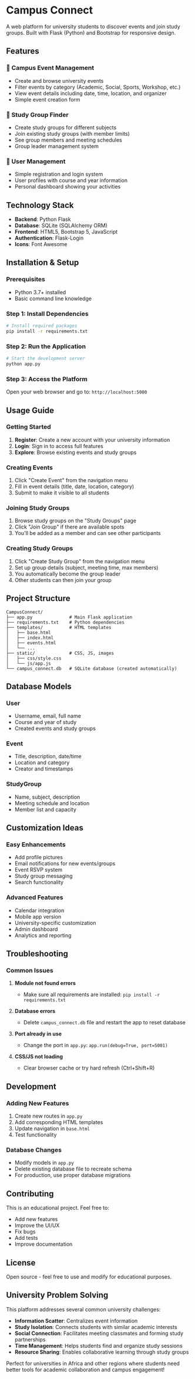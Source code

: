 # Campus Connect

A web platform for university students to discover events and join study groups. Built with Flask (Python) and Bootstrap for responsive design.

## Features

### 📅 Campus Event Management
- Create and browse university events
- Filter events by category (Academic, Social, Sports, Workshop, etc.)
- View event details including date, time, location, and organizer
- Simple event creation form

### 👥 Study Group Finder
- Create study groups for different subjects
- Join existing study groups (with member limits)
- See group members and meeting schedules
- Group leader management system

### 🔐 User Management
- Simple registration and login system
- User profiles with course and year information
- Personal dashboard showing your activities

## Technology Stack

- **Backend**: Python Flask
- **Database**: SQLite (SQLAlchemy ORM)
- **Frontend**: HTML5, Bootstrap 5, JavaScript
- **Authentication**: Flask-Login
- **Icons**: Font Awesome

## Installation & Setup

### Prerequisites
- Python 3.7+ installed
- Basic command line knowledge

### Step 1: Install Dependencies
```bash
# Install required packages
pip install -r requirements.txt
```

### Step 2: Run the Application
```bash
# Start the development server
python app.py
```

### Step 3: Access the Platform
Open your web browser and go to: `http://localhost:5000`

## Usage Guide

### Getting Started
1. **Register**: Create a new account with your university information
2. **Login**: Sign in to access full features
3. **Explore**: Browse existing events and study groups

### Creating Events
1. Click "Create Event" from the navigation menu
2. Fill in event details (title, date, location, category)
3. Submit to make it visible to all students

### Joining Study Groups
1. Browse study groups on the "Study Groups" page
2. Click "Join Group" if there are available spots
3. You'll be added as a member and can see other participants

### Creating Study Groups
1. Click "Create Study Group" from the navigation menu
2. Set up group details (subject, meeting time, max members)
3. You automatically become the group leader
4. Other students can then join your group

## Project Structure

```
CampusConnect/
├── app.py              # Main Flask application
├── requirements.txt    # Python dependencies
├── templates/          # HTML templates
│   ├── base.html
│   ├── index.html
│   ├── events.html
│   └── ...
├── static/             # CSS, JS, images
│   ├── css/style.css
│   └── js/app.js
└── campus_connect.db   # SQLite database (created automatically)
```

## Database Models

### User
- Username, email, full name
- Course and year of study
- Created events and study groups

### Event
- Title, description, date/time
- Location and category
- Creator and timestamps

### StudyGroup
- Name, subject, description
- Meeting schedule and location
- Member list and capacity

## Customization Ideas

### Easy Enhancements
- Add profile pictures
- Email notifications for new events/groups
- Event RSVP system
- Study group messaging
- Search functionality

### Advanced Features
- Calendar integration
- Mobile app version
- University-specific customization
- Admin dashboard
- Analytics and reporting

## Troubleshooting

### Common Issues

1. **Module not found errors**
   - Make sure all requirements are installed: `pip install -r requirements.txt`

2. **Database errors**
   - Delete `campus_connect.db` file and restart the app to reset database

3. **Port already in use**
   - Change the port in `app.py`: `app.run(debug=True, port=5001)`

4. **CSS/JS not loading**
   - Clear browser cache or try hard refresh (Ctrl+Shift+R)

## Development

### Adding New Features
1. Create new routes in `app.py`
2. Add corresponding HTML templates
3. Update navigation in `base.html`
4. Test functionality

### Database Changes
- Modify models in `app.py`
- Delete existing database file to recreate schema
- For production, use proper database migrations

## Contributing

This is an educational project. Feel free to:
- Add new features
- Improve the UI/UX
- Fix bugs
- Add tests
- Improve documentation

## License

Open source - feel free to use and modify for educational purposes.

## University Problem Solving

This platform addresses several common university challenges:

- **Information Scatter**: Centralizes event information
- **Study Isolation**: Connects students with similar academic interests
- **Social Connection**: Facilitates meeting classmates and forming study partnerships
- **Time Management**: Helps students find and organize study sessions
- **Resource Sharing**: Enables collaborative learning through study groups

Perfect for universities in Africa and other regions where students need better tools for academic collaboration and campus engagement!
